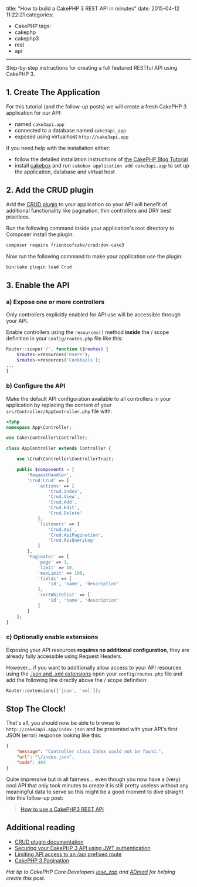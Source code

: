 title: "How to build a CakePHP 3 REST API in minutes"
date: 2015-04-12 11:22:21
categories:
- CakePHP
tags:
- cakephp
- cakephp3
- rest
- api
---
Step-by-step instructions for creating a full featured RESTful API using CakePHP 3.

## 1. Create The Application

For this tutorial (and the follow-up posts) we will create a fresh CakePHP 3 application for our API:

+ named ``cake3api.app``
+ connected to a database named ``cake3api_app``
+ exposed using virtualhost ``http://cake3api.app``

If you need help with the installation either:

+ follow the detailed installation instructions of [the CakePHP Blog Tutorial](http://book.cakephp.org/3.0/en/tutorials-and-examples/blog/blog.html#blog-tutorial)
+ install [cakebox](https://github.com/alt3/cakebox) and run ``cakebox application add cake3api.app`` to set up the application, database and virtual host

## 2. Add the CRUD plugin

Add the [CRUD plugin](https://github.com/FriendsOfCake/crud) to your application so your API will benefit of additional functionality like pagination, thin controllers and DRY best practices.

Run the following command inside your application's root directory to Composer install the plugin:

```bash
composer require friendsofcake/crud:dev-cake3
```

Now run the following command to make your application use the plugin:

```php
bin/cake plugin load Crud
```

## 3. Enable the API

### a) Expose one or more controllers

Only controllers explicitly enabled for API use will be accessible through your API. 

Enable controllers using the ``resources()`` method **inside** the / scope definition in your ``config/routes.php`` file like this:

```php
Router::scope('/', function ($routes) {
	$routes->resources('Users');
	$routes->resources('Cocktails');
...
}
```

### b) Configure the API

Make the default API configuration available to all controllers in your application by replacing the content of your ``src/Controller/AppController.php`` file with:

```php
<?php
namespace App\Controller;

use Cake\Controller\Controller;

class AppController extends Controller {

    use \Crud\Controller\ControllerTrait;

    public $components = [
        'RequestHandler',
        'Crud.Crud' => [
            'actions' => [
                'Crud.Index',
                'Crud.View',
                'Crud.Add',
                'Crud.Edit',
                'Crud.Delete'
            ],
            'listeners' => [
                'Crud.Api',
                'Crud.ApiPagination',
                'Crud.ApiQueryLog'
            ]
        ],
        'Paginator' => [
            'page' => 1,
            'limit' => 10,
            'maxLimit' => 100,
            'fields' => [
                'id', 'name', 'description'
            ],			
            'sortWhitelist' => [
                'id', 'name', 'description'
            ]
        ]
    ];
}
```

### c) Optionally enable extensions

Exposing your API resources **requires no additional configuration**, they are already fully accessible using Request Headers.

However... if you want to additionally allow access to your API resources using the [.json and .xml extensions](http://book.cakephp.org/3.0/en/development/routing.html#routing-file-extensions) open your ``config/routes.php`` file and add the following line directly above the / scope definition:

```php
Router::extensions(['json', 'xml']);
```

## Stop The Clock!

That's all, you should now be able to browse to ``http://cake3api.app/index.json`` and be presented with your API's first JSON (error) response looking like this:

```json
{
    "message": "Controller class Index could not be found.",
    "url": "\/index.json",
    "code": 404
}
```

Quite impressive but in all fairness... even though you now have a (very) cool API that only took minutes to create it is still pretty useless without any meaningful data to serve so this might be a good moment to dive straight into this follow-up post:

> [How to use a CakePHP3 REST API](/2015/04/how-to-use-a-cakephp-3-rest-api/)

## Additional reading

+ [CRUD plugin documentation](http://crud.readthedocs.org)
+ [Securing your CakePHP 3 API using JWT authentication](https://github.com/ADmad/cakephp-jwt-auth)
+ [Limiting API access to an /api prefixed route](http://book.cakephp.org/3.0/en/development/routing.html#prefix-routing)
+ [CakePHP 3 Pagination](http://book.cakephp.org/3.0/en/controllers/components/pagination.html)

<em>Hat tip to CakePHP Core Developers [jose_zap](https://github.com/lorenzo) and [ADmad](https://github.com/admad) for helping create this post.</em>
